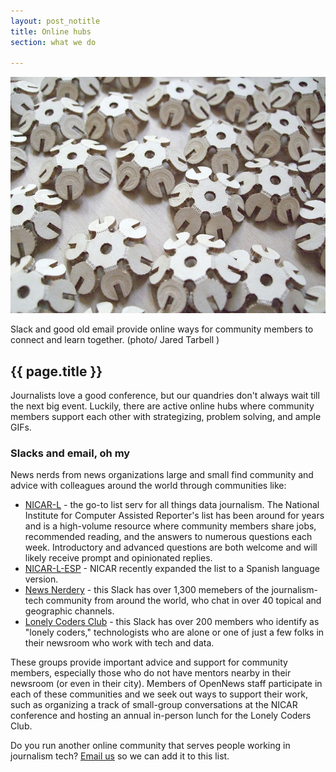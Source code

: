 ```yaml
---
layout: post_notitle
title: Online hubs
section: what we do

---
```

<img src="/media/img/hubs.jpg" class="topline">
<p class="caption">Slack and good old email provide online ways for community members to connect and learn together. (photo/
Jared Tarbell
)</p>
<h2>{{ page.title }}</h2>
<p class="bodybig">Journalists love a good conference, but our quandries don't always wait till the next big event. Luckily, there are active online hubs where community members support each other with strategizing, problem solving, and ample GIFs. </p> 

### Slacks and email, oh my

News nerds from news organizations large and small find community and advice with colleagues around the world through communities like:

* [NICAR-L](http://ire.org/resource-center/listservs/subscribe-nicar-l/) - the go-to list serv for all things data journalism. The National Institute for Computer Assisted Reporter's list has been around for years and is a high-volume resource where community members share jobs, recommended reading, and the answers to numerous questions each week. Introductory and advanced questions are both welcome and will likely receive prompt and opinionated replies.
* [NICAR-L-ESP](http://www.ire.org/resource-center/listservs/nicar-esp-l/) - NICAR recently expanded the list to a Spanish language version.
* [News Nerdery](http://newsnerdery.org/) - this Slack has over 1,300 memebers of the journalism-tech community from around the world, who chat in over 40 topical and geographic channels. 
* [Lonely Coders Club](https://lcc-slack.herokuapp.com/) - this Slack has over 200 members who identify as "lonely coders," technologists who are alone or one of just a few folks in their newsroom who work with tech and data.

These groups provide important advice and support for community members, especially those who do not have mentors nearby in their newsroom (or even in their city). Members of OpenNews staff participate in each of these communities and we seek out ways to support their work, such as organizing a track of small-group conversations at the NICAR conference and hosting an annual in-person lunch for the Lonely Coders Club. 

Do you run another online community that serves people working in journalism tech? [Email us](mailto:erika@opennews.org) so we can add it to this list.
